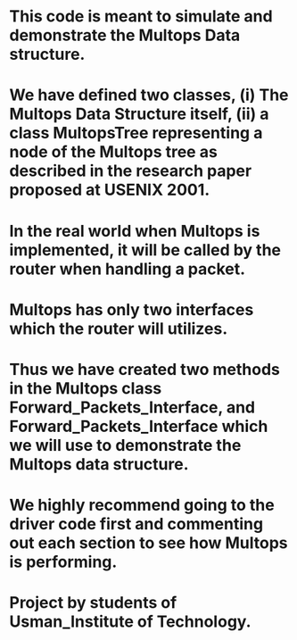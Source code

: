 #   This code is meant to simulate and demonstrate the Multops Data structure.

#   We have defined two classes, (i) The Multops Data Structure itself, (ii) a class MultopsTree representing a node of the Multops tree as described in the research paper proposed at USENIX 2001.

#   In the real world when Multops is implemented, it will be called by the router when handling a packet.
#   Multops has only two interfaces which the router will utilizes.
#   Thus we have created two methods in the Multops class Forward_Packets_Interface, and Forward_Packets_Interface which we will use to demonstrate the Multops data structure.

#   We highly recommend going to the driver code first and commenting out each section to see how Multops is performing.



#   Project by students of Usman_Institute of Technology.

